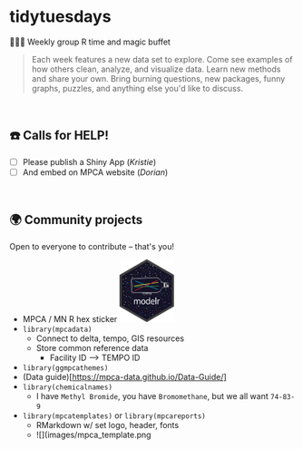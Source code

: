 # tidytuesdays
:cherries::cake::tada:  Weekly group R time and magic buffet


> Each week features a new data set to explore. Come see examples of how others clean, analyze, and visualize data. Learn new methods and share your own. Bring burning questions, new packages, funny graphs, puzzles, and anything else you'd like to discuss.


<br>

## :phone: Calls for **HELP!**

- [ ]  Please publish a Shiny App (*Kristie*)
- [ ]  And embed on MPCA website (*Dorian*)

<br>

## :earth_africa: Community projects

Open to everyone to contribute – that's you!

- MPCA / MN R hex sticker <img src="https://raw.githubusercontent.com/rstudio/hex-stickers/master/PNG/modelr.png" width="20%"> 
- `library(mpcadata)`
    - Connect to delta, tempo, GIS resources
    - Store common reference data
        - Facility ID --> TEMPO ID    
- `library(ggmpcathemes)`
- (Data guide)[https://mpca-data.github.io/Data-Guide/] 
- `library(chemicalnames)`
    - I have `Methyl Bromide`, you have `Bromomethane`, but we all want `74-83-9`
- `library(mpcatemplates)` or `library(mpcareports)`
    - RMarkdown w/ set logo, header, fonts
    - ![](images/mpca_template.png
